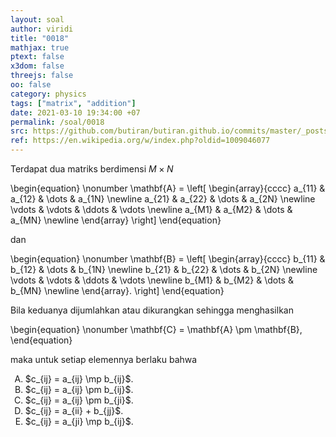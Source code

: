 ```yaml
---
layout: soal
author: viridi
title: "0018"
mathjax: true
ptext: false
x3dom: false
threejs: false
oo: false
category: physics
tags: ["matrix", "addition"]
date: 2021-03-10 19:34:00 +07
permalink: /soal/0018
src: https://github.com/butiran/butiran.github.io/commits/master/_posts/soal/01/2021-03-10-matrix-addition.md
ref: https://en.wikipedia.org/w/index.php?oldid=1009046077
---
```

Terdapat dua matriks berdimensi $M \times N$

\begin{equation} \nonumber
\mathbf{A} = \left[
\begin{array}{cccc}
a_{11} & a_{12} & \dots & a_{1N} \newline
a_{21} & a_{22} & \dots & a_{2N} \newline
\vdots & \vdots & \ddots & \vdots \newline
a_{M1} & a_{M2} & \dots & a_{MN} \newline
\end{array}
\right]
\end{equation}

dan

\begin{equation} \nonumber
\mathbf{B} = \left[
\begin{array}{cccc}
b_{11} & b_{12} & \dots & b_{1N} \newline
b_{21} & b_{22} & \dots & b_{2N} \newline
\vdots & \vdots & \ddots & \vdots \newline
b_{M1} & b_{M2} & \dots & b_{MN} \newline
\end{array}.
\right]
\end{equation}

Bila keduanya dijumlahkan atau dikurangkan sehingga menghasilkan

\begin{equation} \nonumber
\mathbf{C} = \mathbf{A} \pm \mathbf{B},
\end{equation}

maka untuk setiap elemennya berlaku bahwa

<ol type="A">
<li>$c_{ij} = a_{ij} \mp b_{ij}$.
<li>$c_{ij} = a_{ij} \pm b_{ij}$.
<li>$c_{ij} = a_{ij} \pm b_{ji}$.
<li>$c_{ij} = a_{ii} + b_{jj}$.
<li>$c_{ij} = a_{ji} \mp b_{ij}$.
